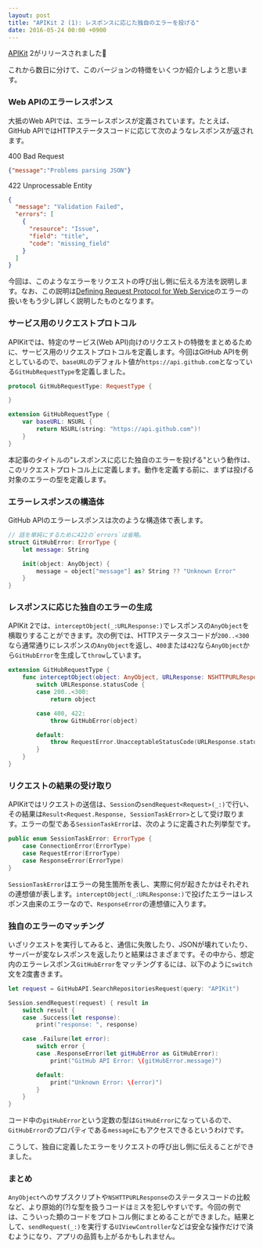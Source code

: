 ```yaml
---
layout: post
title: "APIKit 2 (1): レスポンスに応じた独自のエラーを投げる"
date: 2016-05-24 00:00 +0900
---
```


[APIKit](https://github.com/ishkawa/APIKit) 2がリリースされました🎉  

これから数日に分けて、このバージョンの特徴をいくつか紹介しようと思います。

### Web APIのエラーレスポンス

大抵のWeb APIでは、エラーレスポンスが定義されています。たとえば、GitHub APIではHTTPステータスコードに応じて次のようなレスポンスが返されます。

400 Bad Request

```json
{"message":"Problems parsing JSON"}
```

422 Unprocessable Entity

```json
{
  "message": "Validation Failed",
  "errors": [
    {
      "resource": "Issue",
      "field": "title",
      "code": "missing_field"
    }
  ]
}
```

今回は、このようなエラーをリクエストの呼び出し側に伝える方法を説明します。なお、この説明は[Defining Request Protocol for Web Service](https://github.com/ishkawa/APIKit/blob/2.0.0/Documentation/DefiningRequestProtocolForWebService.md)のエラーの扱いをもう少し詳しく説明したものとなります。

### サービス用のリクエストプロトコル

APIKitでは、特定のサービス(Web API)向けのリクエストの特徴をまとめるために、サービス用のリクエストプロトコルを定義します。今回はGitHub APIを例としているので、`baseURL`のデフォルト値が`https://api.github.com`となっている`GitHubRequestType`を定義しました。

```swift
protocol GitHubRequestType: RequestType {

}

extension GitHubRequestType {
    var baseURL: NSURL {
        return NSURL(string: "https://api.github.com")!
    }
}
```

本記事のタイトルの"レスポンスに応じた独自のエラーを投げる"という動作は、このリクエストプロトコル上に定義します。動作を定義する前に、まずは投げる対象のエラーの型を定義します。

### エラーレスポンスの構造体

GitHub APIのエラーレスポンスは次のような構造体で表します。

```swift
// 話を単純にするために422の`errors`は省略。
struct GitHubError: ErrorType {
    let message: String

    init(object: AnyObject) {
        message = object["message"] as? String ?? "Unknown Error"
    }
}
```

### レスポンスに応じた独自のエラーの生成

APIKit 2では、`interceptObject(_:URLResponse:)`でレスポンスの`AnyObject`を横取りすることができます。次の例では、HTTPステータスコードが`200..<300`なら通常通りにレスポンスの`AnyObject`を返し、`400`または`422`なら`AnyObject`から`GitHubError`を生成して`throw`しています。

```swift
extension GitHubRequestType {
    func interceptObject(object: AnyObject, URLResponse: NSHTTPURLResponse) throws -> AnyObject {
        switch URLResponse.statusCode {
        case 200..<300:
            return object

        case 400, 422:
            throw GitHubError(object)

        default:
            throw RequestError.UnacceptableStatusCode(URLResponse.statusCode)
        }
    }
}
```

### リクエストの結果の受け取り

APIKitではリクエストの送信は、`Session`の`sendRequest<Request>(_:)`で行い、その結果は`Result<Request.Response, SessionTaskError>`として受け取ります。エラーの型である`SessionTaskError`は、次のように定義された列挙型です。

```swift
public enum SessionTaskError: ErrorType {
    case ConnectionError(ErrorType)
    case RequestError(ErrorType)
    case ResponseError(ErrorType)
}
```

`SessionTaskError`はエラーの発生箇所を表し、実際に何が起きたかはそれぞれの連想値が表します。`interceptObject(_:URLResponse:)`で投げたエラーはレスポンス由来のエラーなので、`ResponseError`の連想値に入ります。

### 独自のエラーのマッチング

いざリクエストを実行してみると、通信に失敗したり、JSONが壊れていたり、サーバーが変なレスポンスを返したりと結果はさまざまです。その中から、想定内のエラーレスポンス`GitHubError`をマッチングするには、以下のように`switch`文を2度書きます。

```swift
let request = GitHubAPI.SearchRepositoriesRequest(query: "APIKit")

Session.sendRequest(request) { result in
    switch result {
    case .Success(let response):
        print("response: ", response)

    case .Failure(let error):
        switch error {
        case .ResponseError(let gitHubError as GitHubError):
            print("GitHub API Error: \(gitHubError.message)")

        default:
            print("Unknown Error: \(error)")
        }
    }
}
```

コード中の`gitHubError`という定数の型は`GitHubError`になっているので、`GitHubError`のプロパティである`message`にもアクセスできるというわけです。

こうして、独自に定義したエラーをリクエストの呼び出し側に伝えることができました。

### まとめ

`AnyObject`へのサブスクリプトや`NSHTTPURLResponse`のステータスコードの比較など、より原始的(?)な型を扱うコードはミスを犯しやすいです。今回の例では、こういった類のコードをプロトコル側にまとめることができました。結果として、`sendRequest(_:)`を実行する`UIViewController`などは安全な操作だけで済むようになり、アプリの品質も上がるかもしれません。
